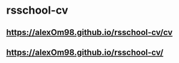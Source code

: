 # rsschool-cv
## https://alexOm98.github.io/rsschool-cv/cv
## https://alexOm98.github.io/rsschool-cv/
